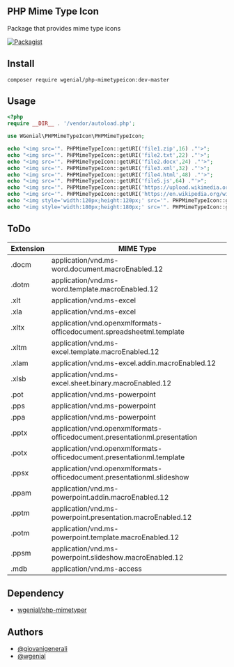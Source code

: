 ## PHP Mime Type Icon

Package that provides mime type icons

[![Packagist](https://img.shields.io/packagist/v/wgenial/php-mimetypeicon.svg?maxAge=900)](https://packagist.org/packages/wgenial/php-mimetypeicon)

## Install
```
composer require wgenial/php-mimetypeicon:dev-master
```

## Usage
```php
<?php
require __DIR__ . '/vendor/autoload.php';

use WGenial\PHPMimeTypeIcon\PHPMimeTypeIcon;

echo "<img src='". PHPMimeTypeIcon::getURI('file1.zip',16) ."'>";
echo "<img src='". PHPMimeTypeIcon::getURI('file2.txt',22) ."'>";
echo "<img src='". PHPMimeTypeIcon::getURI('file2.docx',24) ."'>";
echo "<img src='". PHPMimeTypeIcon::getURI('file3.xml',32) ."'>";
echo "<img src='". PHPMimeTypeIcon::getURI('file4.html',48) ."'>";
echo "<img src='". PHPMimeTypeIcon::getURI('file5.js',64) ."'>";
echo "<img src='". PHPMimeTypeIcon::getURI('https://upload.wikimedia.org/wikipedia/commons/2/26/Logo-composer-transparent.png',96) ."'>";
echo "<img src='". PHPMimeTypeIcon::getURI('https://en.wikipedia.org/wiki/PHP#/media/File:PHP-logo.svg','scalable') ."'>";
echo "<img style='width:120px;height:120px;' src='". PHPMimeTypeIcon::getURI('file6.xlsx','scalable') ."'>";
echo "<img style='width:180px;height:180px;' src='". PHPMimeTypeIcon::getURI('https://media.giphy.com/media/13hxeOYjoTWtK8/giphy.gif','scalable') ."'>";
```

## ToDo
**Extension** | **MIME Type**
--- | ---
.docm | application/vnd.ms-word.document.macroEnabled.12
.dotm | application/vnd.ms-word.template.macroEnabled.12
.xlt |  application/vnd.ms-excel
.xla |  application/vnd.ms-excel
.xltx | application/vnd.openxmlformats-officedocument.spreadsheetml.template
.xltm | application/vnd.ms-excel.template.macroEnabled.12
.xlam | application/vnd.ms-excel.addin.macroEnabled.12
.xlsb | application/vnd.ms-excel.sheet.binary.macroEnabled.12
.pot |  application/vnd.ms-powerpoint
.pps |  application/vnd.ms-powerpoint
.ppa |  application/vnd.ms-powerpoint
.pptx | application/vnd.openxmlformats-officedocument.presentationml.presentation
.potx | application/vnd.openxmlformats-officedocument.presentationml.template
.ppsx | application/vnd.openxmlformats-officedocument.presentationml.slideshow
.ppam | application/vnd.ms-powerpoint.addin.macroEnabled.12
.pptm | application/vnd.ms-powerpoint.presentation.macroEnabled.12
.potm | application/vnd.ms-powerpoint.template.macroEnabled.12
.ppsm | application/vnd.ms-powerpoint.slideshow.macroEnabled.12
.mdb |  application/vnd.ms-access


## Dependency
* [wgenial/php-mimetyper](https://packagist.org/packages/wgenial/php-mimetyper)

## Authors
* [@giovanigenerali](https://github.com/giovanigenerali)
* [@wgenial](https://github.com/wgenial)
